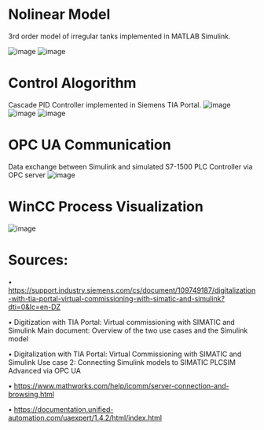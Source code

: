 # Nolinear Model
3rd order model of irregular tanks implemented in MATLAB Simulink.

![image](https://github.com/user-attachments/assets/33b89065-6991-42ca-a5e6-586d6e3d29ad)
![image](https://github.com/user-attachments/assets/12e6e0f7-5836-4e93-92fb-ecb80d97bb66)

# Control Alogorithm
Cascade PID Controller implemented in Siemens TIA Portal.
![image](https://github.com/user-attachments/assets/b33b9b6f-3483-4fb1-8121-518fd151f670)
![image](https://github.com/user-attachments/assets/7bf4616d-f10d-48fd-80c5-8ac101c9368d)
![image](https://github.com/user-attachments/assets/e785c1e7-a246-4db9-9c55-dc9f398f81a4)

# OPC UA Communication
Data exchange between Simulink and simulated S7-1500 PLC Controller via OPC server
![image](https://github.com/user-attachments/assets/cbee3d2a-bc51-4376-a4d3-2af5e774770a)

# WinCC Process Visualization
![image](https://github.com/user-attachments/assets/14692f90-caa3-41e0-b9ae-de70fc86fb88)


# Sources:

•	https://support.industry.siemens.com/cs/document/109749187/digitalization-with-tia-portal-virtual-commissioning-with-simatic-and-simulink?dti=0&lc=en-DZ

•	Digitization with TIA Portal: Virtual commissioning with SIMATIC and Simulink Main document: Overview of the two use cases and the Simulink model

•	Digitalization with TIA Portal: Virtual Commissioning with SIMATIC and Simulink Use case 2: Connecting Simulink models to SIMATIC PLCSIM Advanced via OPC UA

•	https://www.mathworks.com/help/icomm/server-connection-and-browsing.html

•	https://documentation.unified-automation.com/uaexpert/1.4.2/html/index.html

